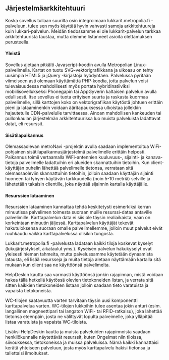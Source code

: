 ##  Järjestelmäarkkitehtuuri

Koska sovellus tullaan suurilta osin integroimaan lukkarit.metropolia.fi -palveluun, tulee sen myös käyttää hyvin vahvasti samoja arkkitehtuureja kuin lukkari-palvelun. Meidän tiedossamme ei ole lukkarit-palvelun tarkkaa arkkitehtuurista taustaa, mutta olemme listanneet asioita olettamuksen perusteella.

#### Yleistä

Sovellus ajetaan pitkälti Javascript-koodin avulla Metropolian Linux-palvelimella. Kartat on tuotu SVG-vektorigrafiikkana ja ulkoasu on tehty uusimpia HTML5 ja jQuery -kirjastoja hyödyntäen. Palvelussa pyritään viimeiseen asti olemaan käyttämättä PHP-koodia, jotta palvelun voisi tulevaisuudessa mahdollisesti myös portata hybridinatiiviksi mobiilisovellukseksi Phonegapin tai AppGyverin kaltaisen palvelun avulla edullisesti. Itse sovellus ei tuota erityisen suurta ja raskasta kuormaa palvelimelle, sillä karttojen koko on vektorigrafiikan käytöstä johtuen erittäin pieni ja lataaminenkin voidaan ääritapauksessa ulkoistaa jollekkin hajautetulle CDN-palvelulle tarvittaessa. Ainoan mahdollisen kankeuden tai pullonkaulan järjestelmän arkkitehtuurissa luo muista palveluista ladattavat datat, eli resurssit.

#### Sisätilapaikannus

Olemassaolevan metroNavi -projektin avulla saadaan implementoitua WiFi-pohjainen sisätilapaikannusjärjestelmä palvelimelle erittäin helposti. Paikannus toimii vertaamalla WiFi-antennien kuuluvuus-, sijainti- ja kanava-tietoja palvelimelle ladattuihin eri alueiden skannattuihin tietoihin. Kun client-käyttäjän puhelin lähettää palvelimelle tietonsa, verrataan sitä olemassaoleviin skannattuihin tietoihin, jolloin saadaan käyttäjän sijainti huoneen tai lyhyen käytävän tarkkuudella (noin 5-10 metriä) selville ja lähetetään takaisin clientille, joka näyttää sijainnin kartalla käyttäjälle.

#### Resurssien lataaminen

Resurssien lataaminen kannattaa tehdä keskitetysti esimerkiksi kerran minuutissa palvelimen toimesta suoraan muille resurssi-dataa antaville palvelimille. Karttapalvelun data ei siis ole täysin realiaikaista, vaan on korkeintaan minuutin jäljessä. Karttapalvelun käyttäjät tekevät hakutuloksensa suoraan omalle palvelimellemme, jolloin muut palvelut eivät ruuhkaudu vaikka karttapalvelussa olisikin tungosta.

Lukkarit.metropolia.fi -palvelusta ladataan kaikki tiloja koskevat kyselyt (lukujärjestykset, aikataulut yms.). Kyseisen palvelun hakukyselyt ovat yleisesti hieman tahmeita, mutta palvelussamme käytetään dynaamista latausta, eli lisää resursseja ja muita tietoja aletaan näyttämään kartalla sitä mukaan kun client saa ne käyttöönsä palvelimelta.

HelpDeskin kautta saa varmasti käyttöönsä jonkin rajapinnan, mistä voidaan hakea tällä hetkellä käytössä olevien tietokoneiden listan, ja verrata sitä sitten kaikkien tietokoneiden listaan jolloin saadaan tieto varatuista ja vapaista tietokoneista.

WC-tilojen saatavuutta varten tarvitaan täysin uusi komponentti karttapalvelua varten. WC-tilojen lukkoihin tulee asentaa jokin anturi (esim. langallinen magneettipari tai langaton WiFi- tai RFID-ratkaisu), joka lähettää tietonsa eteenpäin, josta ne välittyvät lopulta palveimelle, joka ylläpitää listaa varatuista ja vapaista WC-tiloista.

Lisäksi HelpDeskin kautta ja muista palveluiden rajapinnoista saadaan henkilökunnalle näytettävät resurssit, kuten Ongelmat niin tiloissa, siivouksessa, tietokoneissa ja muissa palveluissa. Nämä kaikki kannattaisi kerätä yhteiseen palveluun, josta myös karttapalvelu hakisi tietonsa ja tallettaisi ilmoitukset.
